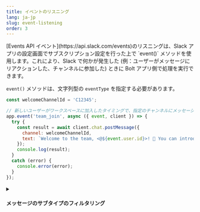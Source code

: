 ```yaml
---
title: イベントのリスニング
lang: ja-jp
slug: event-listening
order: 3
---
```


<div class="section-content">
[Events API イベント](https://api.slack.com/events)のリスニングは、Slack アプリの設定画面でサブスクリプション設定を行った上で `event()` メソッドを使用します。これにより、Slack で何かが発生した (例：ユーザーがメッセージにリアクションした、チャンネルに参加した) ときに Bolt アプリ側で処理を実行できます。

`event()` メソッドは、文字列型の `eventType` を指定する必要があります。
</div>

```javascript
const welcomeChannelId = 'C12345';

// 新しいユーザーがワークスペースに加入したタイミングで、指定のチャンネルにメッセージを送信して自己紹介を促す
app.event('team_join', async ({ event, client }) => {
  try {
    const result = await client.chat.postMessage({
      channel: welcomeChannelId,
      text: `Welcome to the team, <@${event.user.id}>! 🎉 You can introduce yourself in this channel.`
    });
    console.log(result);
  }
  catch (error) {
    console.error(error);
  }
});
```

<details class="secondary-wrapper" >
<summary class="section-head" markdown="0">
<h4 class="section-head">メッセージのサブタイプのフィルタリング</h4>
</summary>

<div class="secondary-content" markdown="0">
`message()` リスナーは `event('message')` と等価の機能を提供します。

イベントのサブタイプをフィルタリングしたい場合、組み込みの `subtype()` ミドルウェアを使用できます。 `bot_message` や `message_changed` のような一般的なメッセージサブタイプの情報は、[メッセージイベントのドキュメント](https://api.slack.com/events/message#message_subtypes)を参照してください。
</div>

```javascript
// パッケージから subtype をインポート
const { App, subtype } = require('@slack/bolt');

// user からのメッセージの編集と一致
app.message(subtype('message_changed'), ({ event }) => {
    console.log(`The user ${event.message.user} changed their message from ${event.previous_message.text} to ${event.message.text}`);
});
```

</details>
